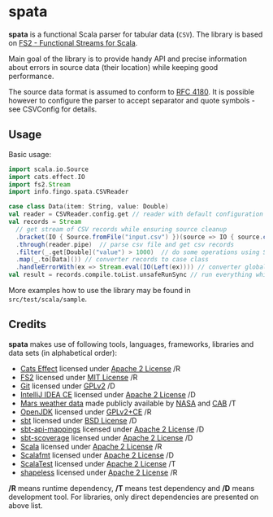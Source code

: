 spata
=====

**spata** is a functional Scala parser for tabular data (`CSV`).
The library is based on [FS2 - Functional Streams for Scala](https://github.com/functional-streams-for-scala/fs2).

Main goal of the library is to provide handy API and precise information about errors in source data (their location)
while keeping good performance.

The source data format is assumed to conform to [RFC 4180](https://www.ietf.org/rfc/rfc4180.txt).
It is possible however to configure the parser to accept separator and quote symbols - see CSVConfig for details.

Usage
-----
Basic usage:
```scala
import scala.io.Source
import cats.effect.IO
import fs2.Stream
import info.fingo.spata.CSVReader

case class Data(item: String, value: Double)
val reader = CSVReader.config.get // reader with default configuration
val records = Stream
  // get stream of CSV records while ensuring source cleanup
  .bracket(IO { Source.fromFile("input.csv") })(source => IO { source.close() })
  .through(reader.pipe)  // parse csv file and get csv records 
  .filter(_.get[Double]("value") > 1000)  // do some operations using Stream API
  .map(_.to[Data]()) // converter records to case class
  .handleErrorWith(ex => Stream.eval(IO(Left(ex)))) // converter global (I/O, CSV structure) errors to Either
val result = records.compile.toList.unsafeRunSync // run everything while converting result to list
```

More examples how to use the library may be found in `src/test/scala/sample`.

Credits
-------

**spata** makes use of following tools, languages, frameworks, libraries and data sets (in alphabetical order):
* [Cats Effect](https://typelevel.org/cats-effect/) licensed under [Apache 2 License](https://github.com/typelevel/cats-effect/blob/master/LICENSE.txt) /R
* [FS2](https://fs2.io/) licensed under [MIT License](https://github.com/functional-streams-for-scala/fs2/blob/master/LICENSE) /R
* [Git](https://git-scm.com/) licensed under [GPLv2](https://git-scm.com/about/free-and-open-source) /D
* [IntelliJ IDEA CE](https://www.jetbrains.com/idea/) licensed under [Apache 2 License](https://www.jetbrains.com/idea/download/) /D
* [Mars weather data](https://github.com/the-pudding/data/tree/master/mars-weather) made publicly available by [NASA](https://pds.nasa.gov/) and [CAB](https://cab.inta-csic.es/rems/en) /T
* [OpenJDK](https://adoptopenjdk.net/) licensed under [GPLv2+CE](https://openjdk.java.net/legal/gplv2+ce.html) /R
* [sbt](https://www.scala-sbt.org/) licensed under [BSD License](https://www.lightbend.com/legal/licenses) /D
* [sbt-api-mappings](https://github.com/ThoughtWorksInc/sbt-api-mappings) licensed under [Apache 2 License](https://github.com/ThoughtWorksInc/sbt-api-mappings/blob/3.0.x/LICENSE) /D
* [sbt-scoverage](https://github.com/scoverage/sbt-scoverage) licensed under [Apache 2 License](https://github.com/scoverage/sbt-scoverage#license) /D
* [Scala](https://www.scala-lang.org/download/) licensed under [Apache 2 License](https://www.scala-lang.org/license/) /R
* [Scalafmt](https://scalameta.org/scalafmt/docs/installation.html#sbt) licensed under [Apache 2 License](https://github.com/scalameta/scalafmt/blob/master/LICENCE.md) /D
* [ScalaTest](http://www.scalatest.org/) licensed under [Apache 2 License](http://www.scalatest.org/about) /T
* [shapeless](https://github.com/milessabin/shapeless) licensed under [Apache 2 License](https://github.com/milessabin/shapeless/blob/master/LICENSE) /R

**/R** means runtime dependency, **/T** means test dependency and **/D** means development tool.
For libraries, only direct dependencies are presented on above list.

